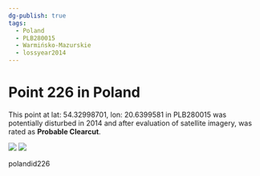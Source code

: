 ```yaml
---
dg-publish: true
tags:
  - Poland
  - PLB280015
  - Warmińsko-Mazurskie
  - lossyear2014
---
```


# Point 226 in Poland

This point at lat: 54.32998701, lon: 20.6399581 in PLB280015 was potentially disturbed in 2014 and after evaluation of satellite imagery, was rated as **Probable Clearcut**.

<div class='juxtapose' data-showcredits='false'>
<img src='https://baserow-backend-production20240528124524339000000001.s3.amazonaws.com/user_files/cqII1hvhettmPEM0GAqEgBPv4PMu8ByI_0763b32ac9aea54c766362468c6d7cbbba29f353f8764a1d0bc66e5a9fa79279.png' data-label='April 2007' />
<img src='https://baserow-backend-production20240528124524339000000001.s3.amazonaws.com/user_files/OoRKNqV7JM43NlbfDiC2eCE33SAyfkgI_d330c5ef25126a3e4e17270a9035fd1d1adde9c3b1f08fa553c56becf9c87c38.png' data-label='October 2022' />
</div>

polandid226